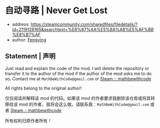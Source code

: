 # 自动寻路 | Never Get Lost

- address: https://steamcommunity.com/sharedfiles/filedetails/?id=2119128165&searchtext=%E8%87%AA%E5%8A%A8%E5%AF%BB%E8%B7%AF
- author: [Fengying](https://steamcommunity.com/profiles/76561198932513791)

## Statement | 声明

Just read and explain the code of the mod. I will delete the repository or transfer it to the author of the mod if the author of the mod asks me to do so. Contact me at `MathBeWithCode@gmail.com` or [Steam :: mathbewithcode](https://steamcommunity.com/profiles/76561199241819738/)

All rights belong to the original author!

仅仅阅读并解释该 mod 的代码。如果该 mod 的作者要求我删除该仓库或将其转移给该 mod 的作者，我将会这么做。请联系我：`MathBeWithCode@gmail.com` 或者 [Steam :: mathbewithcode](https://steamcommunity.com/profiles/76561199241819738/)

所有权利归原作者所有！
